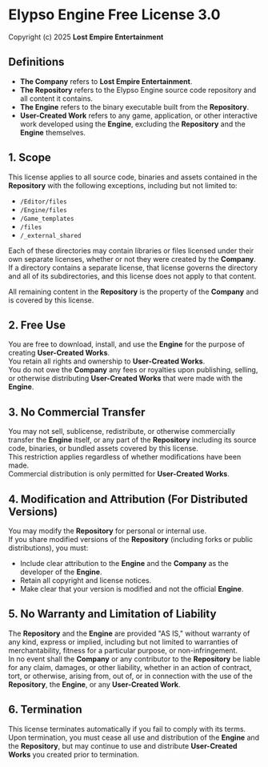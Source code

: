 # Elypso Engine Free License 3.0

Copyright (c) 2025 **Lost Empire Entertainment**  

## Definitions
- **The Company** refers to **Lost Empire Entertainment**.  
- **The Repository** refers to the Elypso Engine source code repository and all content it contains.  
- **The Engine** refers to the binary executable built from the **Repository**.  
- **User-Created Work** refers to any game, application, or other interactive work developed using the **Engine**, excluding the **Repository** and the **Engine** themselves.  

## 1. Scope

This license applies to all source code, binaries and assets contained in the **Repository** with the following exceptions, including but not limited to:
  
- `/Editor/files`  
- `/Engine/files`  
- `/Game_templates`  
- `/files`  
- `/_external_shared`  

Each of these directories may contain libraries or files licensed under their own separate licenses, whether or not they were created by the **Company**. If a directory contains a separate license, that license governs the directory and all of its subdirectories, and this license does not apply to that content.  

All remaining content in the **Repository** is the property of the **Company** and is covered by this license.

## 2. Free Use

You are free to download, install, and use the **Engine** for the purpose of creating **User-Created Works**.  
You retain all rights and ownership to **User-Created Works**.  
You do not owe the **Company** any fees or royalties upon publishing, selling, or otherwise distributing **User-Created Works** that were made with the **Engine**.

## 3. No Commercial Transfer

You may not sell, sublicense, redistribute, or otherwise commercially transfer the **Engine** itself, or any part of the **Repository** including its source code, binaries, or bundled assets covered by this license.  
This restriction applies regardless of whether modifications have been made.  
Commercial distribution is only permitted for **User-Created Works**.

## 4. Modification and Attribution (For Distributed Versions)

You may modify the **Repository** for personal or internal use.  
If you share modified versions of the **Repository** (including forks or public distributions), you must:  
- Include clear attribution to the **Engine** and the **Company** as the developer of the **Engine**.  
- Retain all copyright and license notices.  
- Make clear that your version is modified and not the official **Engine**.

## 5. No Warranty and Limitation of Liability

The **Repository** and the **Engine** are provided "AS IS," without warranty of any kind, express or implied, including but not limited to warranties of merchantability, fitness for a particular purpose, or non-infringement.  
In no event shall the **Company** or any contributor to the **Repository** be liable for any claim, damages, or other liability, whether in an action of contract, tort, or otherwise, arising from, out of, or in connection with the use of the **Repository**, the **Engine**, or any **User-Created Work**.

## 6. Termination

This license terminates automatically if you fail to comply with its terms.  
Upon termination, you must cease all use and distribution of the **Engine** and the **Repository**, but may continue to use and distribute **User-Created Works** you created prior to termination.
